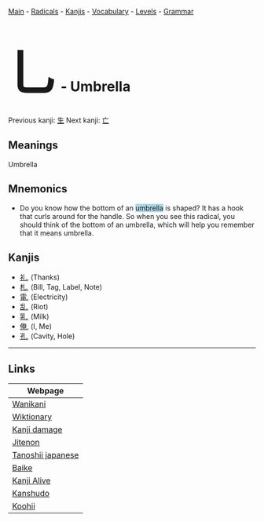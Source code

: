 <style> bigfont {font-size: 100px}</style>
[Main](../README.md) -
[Radicals](../radicals.md) -
[Kanjis](../kanjis.md) -
[Vocabulary](../vocabulary.md) -
[Levels](../levels.md) -
[Grammar](../grammar.md)
# <bigfont> 乚</bigfont> - Umbrella 

Previous kanji: [生](生.md) Next kanji: [亡](亡.md) 

## Meanings
 Umbrella
## Mnemonics
 * Do you know how the bottom of an <span style="background-color:#ADD8E6"> umbrella</span> is shaped? It has a hook that curls around for the handle. So when you see this radical, you should think of the bottom of an umbrella, which will help you remember that it means umbrella.


## Kanjis
 * [礼](../kanjis/礼.md), (Thanks)
* [札](../kanjis/札.md), (Bill, Tag, Label, Note)
* [電](../kanjis/電.md), (Electricity)
* [乱](../kanjis/乱.md), (Riot)
* [乳](../kanjis/乳.md), (Milk)
* [俺](../kanjis/俺.md), (I, Me)
* [孔](../kanjis/孔.md), (Cavity, Hole)



---

## Links 

| Webpage |
| --- |
| [Wanikani          ](https://www.wanikani.com/kanji/乚) |
| [Wiktionary        ](https://en.wiktionary.org/wiki/乚) |
| [Kanji damage      ](http://www.kanjidamage.com/kanji/search?utf8=✓&q=乚) |
| [Jitenon           ](https://jitenon.com/kanji/乚) |
| [Tanoshii japanese ](https://www.tanoshiijapanese.com/dictionary/kanji.cfm?k=乚) |
| [Baike             ](https://baike.baidu.com/item/乚) |
| [Kanji Alive       ](https://app.kanjialive.com/乚) |
| [Kanshudo          ](https://www.kanshudo.com/searchmn?q=乚) |
| [Koohii            ](https://kanji.koohii.com/study/kanji/乚) |
